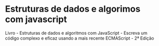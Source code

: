 # Estruturas de dados e algorimos com javascript
Livro - Estruturas de dados e algoritmos com JavaScript - Escreva um código complexo e eficaz usando a mais recente ECMAScript - 2ª Edição
